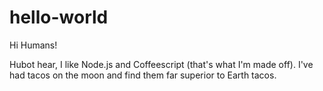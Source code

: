 # hello-world

Hi Humans!

Hubot hear, I like Node.js and Coffeescript (that's what I'm made off).
I've had tacos on the moon and find them far superior to Earth tacos.
